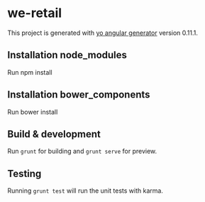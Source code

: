 # we-retail

This project is generated with [yo angular generator](https://github.com/yeoman/generator-angular)
version 0.11.1.

## Installation node_modules
Run npm install

## Installation bower_components
Run bower install

## Build & development

Run `grunt` for building and `grunt serve` for preview.

## Testing

Running `grunt test` will run the unit tests with karma.
